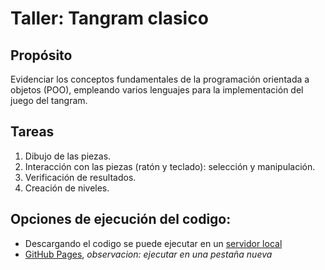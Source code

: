 # Taller: Tangram clasico

## Propósito

Evidenciar los conceptos fundamentales de la programación orientada a objetos (POO), empleando varios lenguajes para la implementación del juego del tangram.

## Tareas

1. Dibujo de las piezas.
2. Interacción con las piezas (ratón y teclado): selección y manipulación.
3. Verificación de resultados.
4. Creación de niveles.

## Opciones de ejecución del codigo:
- Descargando el codigo se puede ejecutar en un [servidor local](https://github.com/processing/p5.js/wiki/Local-server)
-  [GitHub Pages](https://bermudez05.github.io/TangramOOP/), *observacion: ejecutar en una pestaña nueva*
